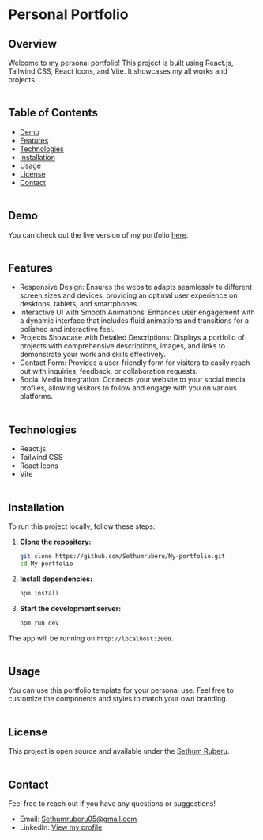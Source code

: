 # Personal Portfolio</br>


## Overview
Welcome to my personal portfolio! This project is built using React.js, Tailwind CSS, React Icons, and Vite. It showcases my all works and projects. </br></br>


## Table of Contents

- [Demo](#demo)
- [Features](#features)
- [Technologies](#technologies)
- [Installation](#installation)
- [Usage](#usage)
- [License](#license)
- [Contact](#contact)</br></br>

## Demo

You can check out the live version of my portfolio [here](https://your-portfolio-link.com).</br></br>

## Features

- Responsive Design: Ensures the website adapts seamlessly to different screen sizes and devices, providing an optimal user experience on desktops, tablets, and smartphones.
- Interactive UI with Smooth Animations: Enhances user engagement with a dynamic interface that includes fluid animations and transitions for a polished and interactive feel.
- Projects Showcase with Detailed Descriptions: Displays a portfolio of projects with comprehensive descriptions, images, and links to demonstrate your work and skills effectively.
- Contact Form: Provides a user-friendly form for visitors to easily reach out with inquiries, feedback, or collaboration requests.
- Social Media Integration: Connects your website to your social media profiles, allowing visitors to follow and engage with you on various platforms. </br></br>

## Technologies

- React.js
- Tailwind CSS
- React Icons
- Vite </br></br>
 
## Installation

To run this project locally, follow these steps:

1. **Clone the repository:**

    ```sh
    git clone https://github.com/Sethumruberu/My-portfolio.git
    cd My-portfolio
    ```

2. **Install dependencies:**

    ```sh
    npm install
    ```

3. **Start the development server:**

    ```sh
    npm run dev
    ```

The app will be running on `http://localhost:3000`. </br></br>

## Usage

You can use this portfolio template for your personal use. Feel free to customize the components and styles to match your own branding.</br></br>

## License

This project is open source and available under the [Sethum Ruberu](https://www.linkedin.com/in/sethum-ruberu-90a369293/).</br></br>

## Contact

Feel free to reach out if you have any questions or suggestions!

- Email: Sethumruberu05@gmail.com
- LinkedIn: [View my profile](https://www.linkedin.com/in/sethum-ruberu-90a369293/)

